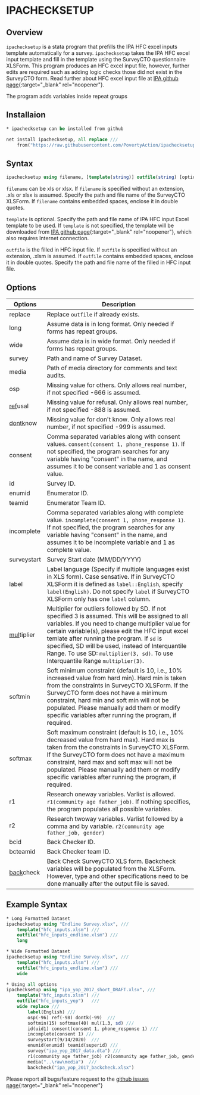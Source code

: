 # IPACHECKSETUP

## Overview

``ipachecksetup`` is a stata program that prefills the IPA HFC excel inputs template automatically for a survey. ``ipachecksetup`` takes the IPA HFC excel input template and fill in the template using the SurveyCTO questionnaire XLSForm. This program produces an HFC excel input file, however, further edits are required such as adding logic checks those did not exist in the SurveyCTO form. Read further about HFC excel input file at [IPA github page](https://github.com/PovertyAction/high-frequency-checks){:target="_blank" rel="noopener"}.

The program adds variables inside repeat groups 


## Installaion
```stata
* ipachecksetup can be installed from github

net install ipachecksetup, all replace ///
	from("https://raw.githubusercontent.com/PovertyAction/ipachecksetup/master")
```

## Syntax
```stata
ipachecksetup using filename, [template(string)] outfile(string) [options]
```
``filename`` can be xls or xlsx. If ``filename`` is specified without an extension, .xls or xlsx is assumed. Specify the path and file name of the SurveyCTO XLSForm. If ``filename`` contains embedded spaces, enclose it in double quotes.

``template`` is optional. Specify the path and file name of IPA HFC input Excel template to be used. If ``template`` is not specified, the template will be downloaded from [IPA github page](https://github.com/PovertyAction/high-frequency-checks){:target="_blank" rel="noopener"}, which also requires Internet connection.

``outfile`` is the filled in HFC input file. If ``outfile`` is specified without an extension, .xlsm is assumed. If ``outfile`` contains embedded spaces, enclose it in double quotes. Specify the path and file name of the filled in HFC input file.


## Options
| Options      | Description |
| ---        |    ----   |
 | replace |  Replace ``outfile`` if already exists. | 
 | long  |  Assume data is in long format. Only needed if forms has repeat groups. | 
 | wide  |  Assume data is in wide format. Only needed if forms has repeat groups. |  
 | survey  |  Path and name of Survey Dataset. | 
 | media  |  Path of media directory for comments and text audits. | 
 | osp  |  Missing value for others. Only allows real number, if not specified -666 is assumed. | 
 | <ins>ref</ins>usal |  Missing value for refusal. Only allows real number, if not specified -888 is assumed. | 
 | <ins>dontk</ins>now | Missing value for don't know. Only allows real number, if not specified -999 is assumed. | 
 | consent |  Comma separated variables along with consent values. ``consent(consent 1, phone_response 1)``. If not specified, the program searches for any variable having "consent" in the name, and assumes it to be consent variable and 1 as consent value. | 
 | id  |  Survey ID. | 
 | enumid   |  Enumerator ID. | 
 | teamid  |  Enumerator Team ID. | 
 | incomplete  |  Comma separated variables along with complete value. ``incomplete(consent 1, phone_response 1)``. If not specified, the program searches for any variable having "consent" in the name, and assumes it to be incomplete variable and 1 as complete value. | 
 | surveystart |  Survey Start date (MM/DD/YYYY) | 
 | label  |  Label language (Specify if multiple languages exist in XLS form). Case sensative. If in SurveyCTO XLSForm it is defined as ``label::English``, specify ``label(English)``. Do not specify `label` if SurveyCTO XLSForm only has one `label` column. | 
 | <ins>mul</ins>tiplier  |  Multiplier for outliers followed by SD. If not specified 3 is assumed. This will be assigned to all variables. If you need to change multiplier value for certain variable(s), please edit the HFC input excel temlate after running the program. If ``sd`` is specified, SD will be used, instead of Interquantile Range. To use SD: ``multiplier(3, sd)``. To use Interquantile Range ``multiplier(3)``. | 
 | softmin  |  Soft minimum constraint (default is 10, i.e., 10% increased value from hard min). Hard min is taken from the constraints in SurveyCTO XLSForm. If the SurveyCTO form does not have a minimum constraint, hard min and soft min will not be populated. Please manually add them or modify specific variables after running the program, if required. | 
 | softmax |  Soft maximum constraint (default is 10, i.e., 10% decreased value from hard max). Hard max is taken from the constraints in SurveyCTO XLSForm. If the SurveyCTO form does not have a maximum constraint, hard max and soft max will not be populated. Please manually add them or modify specific variables after running the program, if required. | 
 | r1  |  Research oneway variables. Varlist is allowed. ``r1(community age father_job)``. If nothing specifies, the program populates all possible variables. | 
 | r2  |  Research twoway variables. Varlist followed by a comma and by variable. ``r2(community age father_job, gender)`` | 
 | bcid  |  Back Checker ID. | 
 | bcteamid  |  Back Checker team ID. | 
 | <ins>back</ins>check  |  Back Check SurveyCTO XLS form. Backcheck variables will be populated from the XLSForm. However, type and other specifications need to be done manually after the output file is saved. | 





## Example Syntax
```stata
* Long Formatted Dataset
ipachecksetup using "Endline Survey.xlsx", ///
	template("hfc_inputs.xlsm") ///
	outfile("hfc_inputs_endline.xlsm") ///
	long 

* Wide Formatted Dataset
ipachecksetup using "Endline Survey.xlsx", ///
	template("hfc_inputs.xlsm") ///
	outfile("hfc_inputs_endline.xlsm") ///
	wide

* Using all options
ipachecksetup using "ipa_yop_2017_short_DRAFT.xlsx", ///
	template("hfc_inputs.xlsm") ///
	outfile("hfc_inputs_yop") 	///
	wide replace ///
		label(English) ///
		osp(-96) ref(-98) dontk(-99)  ///
		softmin(15) softmax(40) mul(1.3, sd) ///
		id(uid1) consent(consent 1, phone_response 1) ///
		incomplete(consent 1) ///
		surveystart(9/14/2020)  ///
		enumid(enumid) teamid(superid) ///
		survey("ipa_yop_2017_data.dta") ///
		r1(community age father_job) r2(community age father_job, gender) ///
		media("..\raw\media")  ///
		backcheck("ipa_yop_2017_backcheck.xlsx") 

```

Please report all bugs/feature request to the [github issues page](https://github.com/PovertyAction/ipachecksetup/issues){:target="_blank" rel="noopener"}
